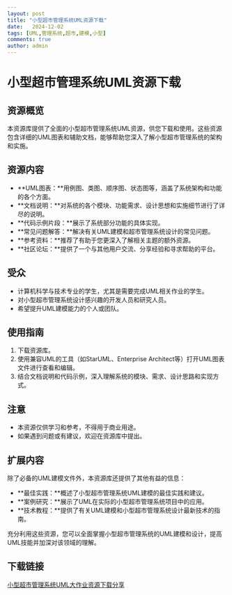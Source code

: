 ```yaml
---
layout: post
title: "小型超市管理系统UML资源下载"
date:   2024-12-02
tags: [UML,管理系统,超市,建模,小型]
comments: true
author: admin
---
```

# 小型超市管理系统UML资源下载

## 资源概览

本资源库提供了全面的小型超市管理系统UML资源，供您下载和使用。这些资源包含详细的UML图表和辅助文档，能够帮助您深入了解小型超市管理系统的架构和实施。

## 资源内容

- **UML图表：**用例图、类图、顺序图、状态图等，涵盖了系统架构和功能的各个方面。
- **文档说明：**对系统的各个模块、功能需求、设计思想和实施细节进行了详尽的说明。
- **代码示例片段：**展示了系统部分功能的具体实现。
- **常见问题解答：**解决有关UML建模和超市管理系统设计的常见问题。
- **参考资料：**推荐了有助于您更深入了解相关主题的额外资源。
- **社区论坛：**提供了一个与其他用户交流、分享经验和寻求帮助的平台。

## 受众

- 计算机科学与技术专业的学生，尤其是需要完成UML相关作业的学生。
- 对小型超市管理系统设计感兴趣的开发人员和研究人员。
- 希望提升UML建模能力的个人或团队。

## 使用指南

1. 下载资源库。
2. 使用兼容UML的工具（如StarUML、Enterprise Architect等）打开UML图表文件进行查看和编辑。
3. 结合文档说明和代码示例，深入理解系统的模块、需求、设计思路和实现方式。

## 注意

- 本资源仅供学习和参考，不得用于商业用途。
- 如果遇到问题或有建议，欢迎在资源库中提出。

## 扩展内容

除了必备的UML建模文件外，本资源库还提供了其他有益的信息：

- **最佳实践：**概述了小型超市管理系统UML建模的最佳实践和建议。
- **案例研究：**展示了UML在实际的小型超市管理系统项目中的应用。
- **技术教程：**提供了有关UML建模和小型超市管理系统设计最新技术的指南。

充分利用这些资源，您可以全面掌握小型超市管理系统的UML建模和设计，提高UML技能并加深对该领域的理解。

## 下载链接

[小型超市管理系统UML大作业资源下载分享](https://pan.quark.cn/s/abe3f31d2e46)